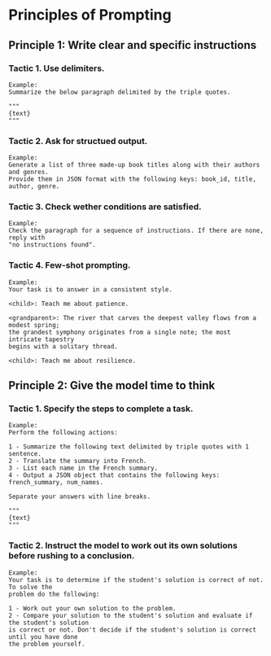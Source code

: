 # Principles of Prompting

## Principle 1: Write clear and specific instructions

### Tactic 1. Use delimiters.
```
Example: 
Summarize the below paragraph delimited by the triple quotes.

"""
{text}
"""
```

### Tactic 2. Ask for structued output.
```
Example: 
Generate a list of three made-up book titles along with their authors and genres. 
Provide them in JSON format with the following keys: book_id, title, author, genre.
```

### Tactic 3. Check wether conditions are satisfied.
```
Example: 
Check the paragraph for a sequence of instructions. If there are none, reply with 
"no instructions found".
```

### Tactic 4. Few-shot prompting.
```
Example: 
Your task is to answer in a consistent style.

<child>: Teach me about patience.

<grandparent>: The river that carves the deepest valley flows from a modest spring; 
the grandest symphony originates from a single note; the most intricate tapestry 
begins with a solitary thread.

<child>: Teach me about resilience.
```

## Principle 2: Give the model time to think

### Tactic 1. Specify the steps to complete a task.
```
Example:
Perform the following actions:

1 - Summarize the following text delimited by triple quotes with 1 sentence.
2 - Translate the summary into French.
3 - List each name in the French summary.
4 - Output a JSON object that contains the following keys: french_summary, num_names.

Separate your answers with line breaks.

"""
{text}
"""
```

### Tactic 2. Instruct the model to work out its own solutions before rushing to a conclusion.
```
Example:
Your task is to determine if the student's solution is correct of not. To solve the 
problem do the following:

1 - Work out your own solution to the problem.
2 - Compare your solution to the student's solution and evaluate if the student's solution
is correct or not. Don't decide if the student's solution is correct until you have done
the problem yourself.
```

